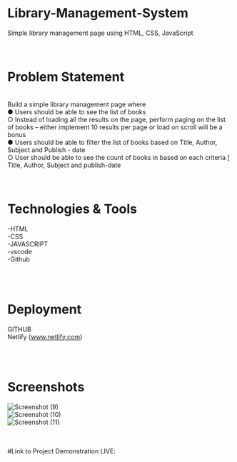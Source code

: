 # Library-Management-System
Simple library management page using HTML, CSS, JavaScript
<br>
<br>
<br>


# Problem Statement
 <br /> 
Build a simple library management page where <br>
  ● Users should be able to see the list of books <br>
  ○ Instead of loading all the results on the page, perform paging on the list of books – either implement 10 results per page or load on scroll will be a bonus
 <br>  ● Users should be able to filter the list of books based on Title, Author, Subject and Publish - date
<br>   ○ User should be able to see the count of books in based on each criteria [ Title, Author, Subject and publish-date
 <br>
 <br>
 <br>


# Technologies & Tools
 -HTML <br>
 -CSS <br>
 -JAVASCRIPT <br>
 -vscode <br>
 -Github
 
<br>
<br>

# Deployment
GITHUB <br />
Netlify (www.netlify.com) <br />

 <br />  <br />
 # Screenshots
 ![Screenshot (9)](https://github.com/Veena200/DevRev-Library-Management/assets/83696712/ef906ddd-630d-4e6f-b7e9-5de9ada1354e)<br />
![Screenshot (10)](https://github.com/Veena200/DevRev-Library-Management/assets/83696712/7d05a5d4-dd7d-4256-a807-55dedec3a1b8)<br />
![Screenshot (11)](https://github.com/Veena200/DevRev-Library-Management/assets/83696712/6a41c472-fcad-4870-a5bf-a062594e190d)<br />


  <br />  <br />
  #Link to Project Demonstration LIVE: <br />
  


  
